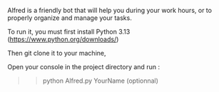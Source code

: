 Alfred is a friendly bot that will help you during your work hours, or to properly organize and manage your tasks.

To run it, you must first install Python 3.13 (https://www.python.org/downloads/)

Then git clone it to your machine,

Open your console in the project directory and run :
>> python Alfred.py YourName (optionnal)
